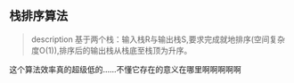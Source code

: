 ## 栈排序算法

> description
基于两个栈：输入栈R与输出栈S,要求完成就地排序(空间复杂度O(1)),排序后的输出栈从栈底至栈顶为升序。

这个算法效率真的超级低的……不懂它存在的意义在哪里啊啊啊啊啊
